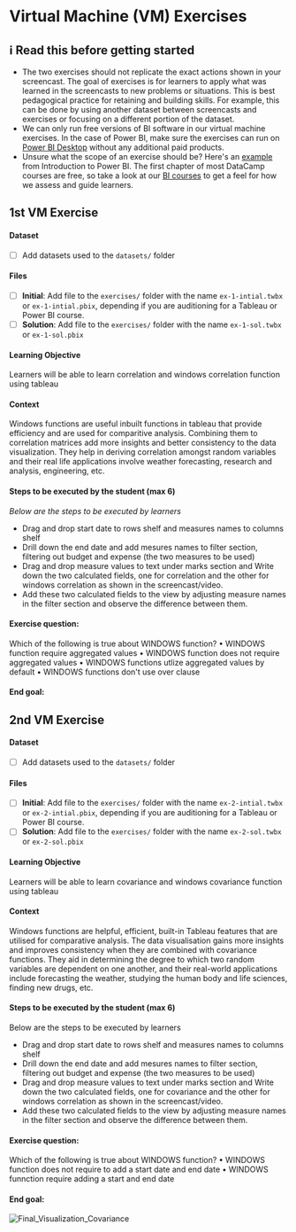 # Virtual Machine (VM) Exercises

## :information_source: Read this before getting started
- The two exercises should not replicate the exact actions shown in your screencast. The goal of exercises is for learners to apply what was learned in the screencasts to new problems or situations. This is best pedagogical practice for retaining and building skills. For example, this can be done by using another dataset between screencasts and exercises or focusing on a different portion of the dataset.
- We can only run free versions of BI software in our virtual machine exercises. In the case of Power BI, make sure the exercises can run on [Power BI Desktop](https://powerbi.microsoft.com/en-us/desktop/) without any additional paid products. 
- Unsure what the scope of an exercise should be? Here's an [example](https://campus.datacamp.com/courses/introduction-to-power-bi/getting-started-with-power-bi?ex=14) from Introduction to Power BI. The first chapter of most DataCamp courses are free, so take a look at our [BI courses](https://learn.datacamp.com/courses?technologies=Tableau&technologies=Power%20BI) to get a feel for how we assess and guide learners.

## 1st VM Exercise

#### Dataset

- [ ] Add datasets used to the `datasets/` folder

#### Files

- [ ] **Initial**: Add file to the `exercises/`  folder with the name `ex-1-intial.twbx` or `ex-1-intial.pbix`, depending if you are auditioning for a Tableau or Power BI course.
- [ ] **Solution**: Add file to the `exercises/`  folder with the name `ex-1-sol.twbx` or `ex-1-sol.pbix`

#### Learning Objective

Learners will be able to learn correlation and windows correlation function using tableau

#### Context

Windows functions are useful inbuilt functions in tableau that provide efficiency and are used for comparitive analysis. Combining them to correlation matrices add more insights and better consistency to the data visualization. They help in deriving correlation amongst random variables and their real life applications involve weather forecasting, research and analysis, engineering, etc.

#### Steps to be executed by the student (max 6)

*Below are the steps to be executed by learners*

- Drag and drop start date to rows shelf and measures names to columns shelf
- Drill down the end date and add mesures names to filter section, filtering out budget and expense (the two measures to be used)
- Drag and drop measure values to text under marks section and Write down the two calculated fields, one for correlation and the other for windows correlation as shown   in the screencast/video.
- Add these two calculated fields to the view by adjusting measure names in the filter section and observe the difference between them.

#### Exercise question:

Which of the following is true about WINDOWS function?
•	WINDOWS function require aggregated values
•	WINDOWS function does not require aggregated values
•	WINDOWS functions utlize aggregated values by default
•	WINDOWS functions don't use over clause


#### End goal:





## 2nd VM Exercise

#### Dataset

- [ ] Add datasets used to the `datasets/` folder

#### Files

- [ ] **Initial**: Add file to the `exercises/`  folder with the name `ex-2-intial.twbx` or `ex-2-intial.pbix`, depending if you are auditioning for a Tableau or Power BI course.
- [ ] **Solution**: Add file to the `exercises/`  folder with the name `ex-2-sol.twbx` or `ex-2-sol.pbix`

#### Learning Objective

Learners will be able to learn covariance and windows covariance function using tableau

#### Context

Windows functions are helpful, efficient, built-in Tableau features that are utilised for comparative analysis. The data visualisation gains more insights and improves consistency when they are combined with covariance functions. They aid in determining the degree to which two random variables are dependent on one another, and their real-world applications include forecasting the weather, studying the human body and life sciences, finding new drugs, etc.

#### Steps to be executed by the student (max 6)

Below are the steps to be executed by learners

- Drag and drop start date to rows shelf and measures names to columns shelf
- Drill down the end date and add mesures names to filter section, filtering out budget and expense (the two measures to be used)
- Drag and drop measure values to text under marks section and Write down the two calculated fields, one for covariance and the other for windows correlation as shown   in the screencast/video.
- Add these two calculated fields to the view by adjusting measure names in the filter section and observe the difference between them.

#### Exercise question:
 Which of the following is true about WINDOWS function?
•	WINDOWS function does not require to add a start date and end date
•	WINDOWS funnction require adding a start and end date

#### End goal:

![Final_Visualization_Covariance](https://user-images.githubusercontent.com/122206001/211244313-f22955e8-2d0d-44dd-9f7e-6cbe691ab844.png)



